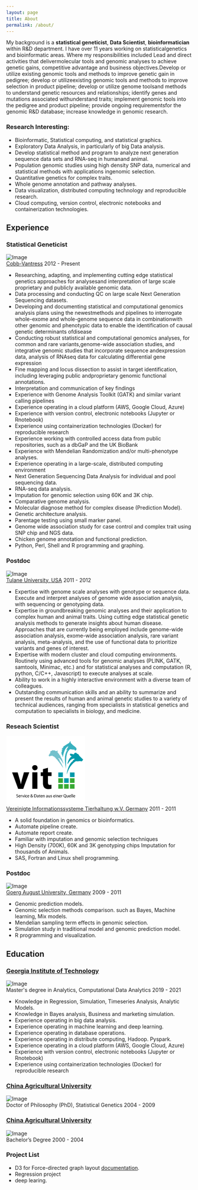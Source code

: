 ```yaml
---
layout: page
title: About
permalink: /about/
---
```


My background is a **statistical geneticist**, **Data Scientist**, **bioinformatician** within R&D department. I have over 11 years working on statisticalgenetics and bioinformatic areas. Where my responsibilities included Lead and direct activities that delivermolecular tools and genomic analyses to achieve genetic gains, competitive advantage and business objectives.Develop or utilize existing genomic tools and methods to improve genetic gain in pedigree; develop or utilizeexisting genomic tools and methods to improve selection in product pipeline; develop or utilize genome toolsand methods to understand genetic resources and relationships; identify genes and mutations associated withunderstand traits; implement genomic tools into the pedigree and product pipeline; provide ongoing requirementsfor the genomic R&D database; increase knowledge in genomic research.

### **Research Interesting**:

   * Bioinformatic, Statistical computing, and statistical graphics.  
   * Exploratory Data Analysis, in particularly of big Data analysis.  
   * Develop statistical method and program to analyze next generation sequence data sets and RNA-seq in humanand animal.  
   * Population genomic studies using high density SNP data, numerical and statistical methods with applications ingenomic selection.  
   * Quantitative genetics for complex traits.  
   * Whole genome annotation and pathway analyses.  
   * Data visualization, distributed computing technology and reproducible research.  
   * Cloud computing, version control, electronic notebooks and containerization technologies.  



## **Experience**

### Statistical Geneticist
![Image](https://www.cobb-vantress.com/assets/Uploads/eeea173a08/cobb-logo.png)   
[Cobb-Vantress](https://www.cobb-vantress.com/) 2012 - Present 

   * Researching, adapting, and implementing cutting edge statistical genetics approaches for analysesand interpretation of large scale proprietary and publicly available genomic data.  
   * Data processing and conducting QC on large scale Next Generation Sequencing datasets.  
   * Developing and documenting statistical and computational genomics analysis plans using the newestmethods and pipelines to interrogate whole-exome and whole-genome sequence data in combinationwith other genomic and phenotypic data to enable the identification of causal genetic determinants ofdisease  
   * Conducting robust statistical and computational genomics analyses, for common and rare variants,genome-wide association studies, and integrative genomic studies that incorporate sequence andexpression data, analysis of RNAseq data for calculating differential gene expression  
   * Fine mapping and locus dissection to assist in target identification, including leveraging public andproprietary genomic functional annotations.  
   * Interpretation and communication of key findings  
   * Experience with Genome Analysis Toolkit (GATK) and similar variant calling pipelines  
   * Experience operating in a cloud platform (AWS, Google Cloud, Azure)  
   * Experience with version control, electronic notebooks (Jupyter or Rnotebook)  
   * Experience using containerization technologies (Docker) for reproducible research  
   * Experience working with controlled access data from public repositories, such as a dbGaP and the UK BioBank  
   * Experience with Mendelian Randomization and/or multi-phenotype analyses.  
   * Experience operating in a large-scale, distributed computing environment  
   * Next Generation Sequencing Data Analysis for individual and pool sequencing data.  
   * RNA-seq data analysis.  
   * Imputation for genomic selection using 60K and 3K chip.  
   * Comparative genome analysis.  
   * Molecular diagnose method for complex disease (Prediction Model).  
   * Genetic architecture analysis.  
   * Parentage testing using small marker panel.  
   * Genome wide association study for case control and complex trait using SNP chip and NGS data.  
   * Chicken genome annotation and functional prediction.  
   * Python, Perl, Shell and R programming and graphing.  



### Postdoc
![Image](https://communications.tulane.edu/sites/g/files/rdw811/f/wordmark2color.gif)  
[Tulane University, USA](https://tulane.edu/) 2011 - 2012 

   * Expertise with genome scale analyses with genotype or sequence data. Execute and interpret analyses of genome wide association analysis, with sequencing or genotyping data.  
   * Expertise in groundbreaking genomic analyses and their application to complex human and animal
traits. Using cutting edge statistical genetic analysis methods to generate insights about human
disease. Approaches that are currently being employed include genome-wide association analysis,
exome-wide association analysis, rare variant analysis, meta-analysis, and the use of functional data to
prioritize variants and genes of interest.  
   * Expertise with modern cluster and cloud computing environments. Routinely using advanced tools for
genomic analyses (PLINK, GATK, samtools, Minimac, etc.) and for statistical analyses and computation
(R, python, C/C++, Javascript) to execute analyses at scale.  
   * Ability to work in a highly interactive environment with a diverse team of colleagues.  
   * Outstanding communication skills and an ability to summarize and present the results of human and
animal genetic studies to a variety of technical audiences, ranging from specialists in statistical genetics
and computation to specialists in biology, and medicine.  


### Reseach Scientist  
![Image](vit.PNG)  
[Vereinigte Informationssysteme Tierhaltung w.V. Germany](https://www.vit.de/) 2011 - 2011 

   * A solid foundation in genomics or bioinformatics.  
   * Automate pipeline create.  
   * Automate report create.  
   * Familiar with imputation and genomic selection techniques  
   * High Density (700K), 60K and 3K genotyping chips Imputation for thousands of Animals.  
   * SAS, Fortran and Linux shell programming.  

### Postdoc
![Image](https://enlight-eu.org/images/logos/Logo_Gttingen.jpg)  
[Goerg August University, Germany](https://www.uni-goettingen.de/en/1.html) 2009 - 2011    

   * Genomic prediction models.  
   * Genomic selection methods comparison. such as Bayes, Machine learning, Mix models.  
   * Mendelian sampling term effects in genomic selection.  
   * Simulation study in traditional model and genomic prediction model.  
   * R programming and visualization.  



## **Education**
### [Georgia Institute of Technology](https://www.gatech.edu/)  
![Image](https://img.pngio.com/logos-and-wordmarks-institute-communications-georgia-tech-georgia-tech-logo-png-456_215.png)  
Master's degree in Analytics, Computational Data Analytics
2019 - 2021

   * Knowledge in Regression, Simulation, Timeseries Analysis, Analytic Models.  
   * Knowledge in Bayes analysis, Business and marketing simulation.  
   * Experience operating in big data analysis.  
   * Experience operating in machine learning and deep learning.  
   * Experience operating in database operations.  
   * Experience operating in distribute computing, Hadoop. Pyspark.  
   * Experience operating in a cloud platform (AWS, Google Cloud, Azure)  
   * Experience with version control, electronic notebooks (Jupyter or Rnotebook)  
   * Experience using containerization technologies (Docker) for reproducible  research  

### [China Agricultural University](https://en.cau.edu.cn/)  
![Image](https://www.laowaicareer.com/images/company-logo/114/140)  
Doctor of Philosophy (PhD), Statistical Genetics
2004 - 2009

### [China Agricultural University](https://en.cau.edu.cn/)   
![Image](https://www.laowaicareer.com/images/company-logo/114/140)  
Bachelor’s Degree
2000 - 2004


### **Project List**

   * D3 for Force-directed graph layout [documentation](https://github.com/chenjunonly/home/blob/main/_posts/2020-11-02-Tidyverse-Cheat-Sheet.pdf).  
   * Regression project  
   * deep learing. 
